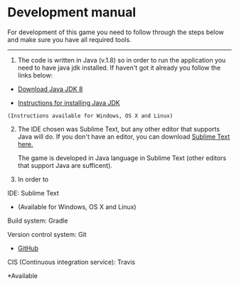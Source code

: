 # Development manual #

For development of this game you need to follow through the steps below and make sure you have all required tools.

----------
1. The code is written in Java (v.1.8) so in order to run the application you need to have java jdk installed. If haven't got it already you follow the links below:


  -  [Download Java JDK 8](http://www.oracle.com/technetwork/java/javase/downloads/jdk8-downloads-2133151.html)
 
  -  [Instructions for installing Java JDK](https://docs.oracle.com/javase/8/docs/technotes/guides/install/install_overview.html#CJAGAACB)

	(Instructions available for Windows, OS X and Linux)

2. The IDE chosen was Sublime Text, but any other editor that supports Java will do. If you don't have an editor, you can download [Sublime Text here.](http://www.sublimetext.com/) 

	The game is developed in Java language in Sublime Text (other editors that support Java are sufficent). 

3. In order to 



IDE: Sublime Text 

-  (Available for Windows, OS X and Linux)

Build system: Gradle

Version control system: Git

- [GitHub](http://www.github.com)

CIS (Continuous integration service): Travis


*Available